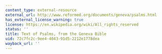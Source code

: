 ```yaml
---
content_type: external-resource
external_url: http://www.reformed.org/documents/geneva/psalms.html
has_external_license_warning: true
license: https://en.wikipedia.org/wiki/All_rights_reserved
status: ''
title: Text of Psalms, from the Geneva Bible
uid: 72c7fc2c-9ee4-4043-91d5-2212e1778dea
wayback_url: ''
---
```


